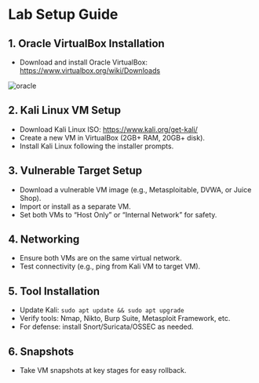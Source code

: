 # Lab Setup Guide

## 1. Oracle VirtualBox Installation
- Download and install Oracle VirtualBox: https://www.virtualbox.org/wiki/Downloads

![oracle](https://github.com/user-attachments/assets/ac5cdd35-dc1d-48f8-a7ef-fba5a83a8124)

## 2. Kali Linux VM Setup
- Download Kali Linux ISO: https://www.kali.org/get-kali/
- Create a new VM in VirtualBox (2GB+ RAM, 20GB+ disk).
- Install Kali Linux following the installer prompts.

## 3. Vulnerable Target Setup
- Download a vulnerable VM image (e.g., Metasploitable, DVWA, or Juice Shop).
- Import or install as a separate VM.
- Set both VMs to “Host Only” or “Internal Network” for safety.

## 4. Networking
- Ensure both VMs are on the same virtual network.
- Test connectivity (e.g., ping from Kali VM to target VM).

## 5. Tool Installation
- Update Kali: `sudo apt update && sudo apt upgrade`
- Verify tools: Nmap, Nikto, Burp Suite, Metasploit Framework, etc.
- For defense: install Snort/Suricata/OSSEC as needed.

## 6. Snapshots
- Take VM snapshots at key stages for easy rollback.
